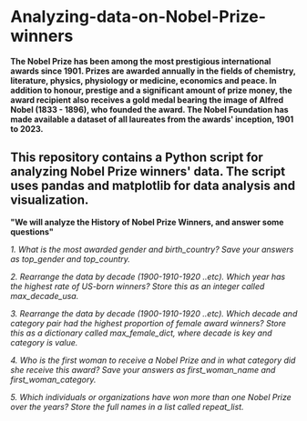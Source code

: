 # Analyzing-data-on-Nobel-Prize-winners

**The Nobel Prize has been among the most prestigious international awards since
1901. Prizes are awarded annually in the fields of chemistry, literature, physics, physiology or medicine,
economics and peace. In addition to honour, prestige and a significant amount of prize money, the award
recipient also receives a gold medal bearing the image of Alfred Nobel (1833 - 1896), who founded the
award. The Nobel Foundation has made available a dataset of all laureates from the awards' inception, 1901
to 2023.**

This repository contains a Python script for analyzing Nobel Prize winners' data. The script uses pandas and matplotlib for data analysis and visualization.
-------------------------------------------------------------------------------------------------------
**"We will analyze the History of Nobel Prize Winners, and answer some questions"**

*1. What is the most awarded gender and birth_country? Save your answers as top_gender and 
top_country.*

*2. Rearrange the data by decade (1900-1910-1920 ..etc). Which year has the highest rate of US-born 
winners? Store this as an integer called max_decade_usa.*

*3. Rearrange the data by decade (1900-1910-1920 ..etc). Which decade and category pair had the 
highest proportion of female award winners? Store this as a dictionary called max_female_dict, 
where decade is key and category is value.*

*4. Who is the first woman to receive a Nobel Prize and in what category did she receive this award? 
Save your answers as first_woman_name and first_woman_category.*

*5. Which individuals or organizations have won more than one Nobel Prize over the years? Store the 
full names in a list called repeat_list.*
